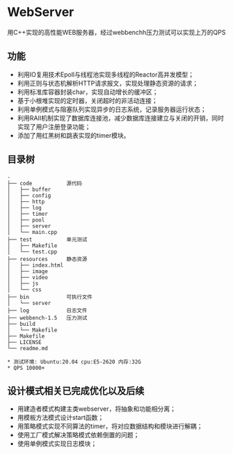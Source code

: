 # WebServer
用C++实现的高性能WEB服务器，经过webbenchh压力测试可以实现上万的QPS

## 功能
* 利用IO复用技术Epoll与线程池实现多线程的Reactor高并发模型；
* 利用正则与状态机解析HTTP请求报文，实现处理静态资源的请求；
* 利用标准库容器封装char，实现自动增长的缓冲区；
* 基于小根堆实现的定时器，关闭超时的非活动连接；
* 利用单例模式与阻塞队列实现异步的日志系统，记录服务器运行状态；
* 利用RAII机制实现了数据库连接池，减少数据库连接建立与关闭的开销，同时实现了用户注册登录功能；
* 添加了用红黑树和跳表实现的timer模块。

## 目录树
```
.
├── code           源代码
│   ├── buffer
│   ├── config
│   ├── http
│   ├── log
│   ├── timer
│   ├── pool
│   ├── server
│   └── main.cpp
├── test           单元测试
│   ├── Makefile
│   └── test.cpp
├── resources      静态资源
│   ├── index.html
│   ├── image
│   ├── video
│   ├── js
│   └── css
├── bin            可执行文件
│   └── server
├── log            日志文件
├── webbench-1.5   压力测试
├── build          
│   └── Makefile
├── Makefile
├── LICENSE
└── readme.md
```

```
* 测试环境: Ubuntu:20.04 cpu:E5-2620 内存:32G 
* QPS 10000+

```
## 设计模式相关已完成优化以及后续
* 用建造者模式构建主类webserver，将抽象和功能相分离；
* 用模板方法模式设计start函数；
* 用策略模式实现不同算法的timer，将对应数据结构和模块进行解耦；
* 使用工厂模式解决策略模式依赖倒置的问题；
* 使用单例模式实现日志模块；
